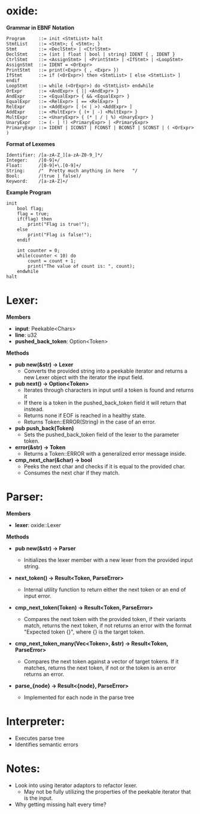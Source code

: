 # oxide: 

**Grammar in EBNF Notation**
```
Program     ::= init <StmtList> halt
StmtList    ::= <Stmt>; { <Stmt>; }
Stmt        ::= <DeclStmt> | <CtrlStmt>
DeclStmt    ::= (int | float | bool | string) IDENT { , IDENT }
CtrlStmt    ::= <AssignStmt> | <PrintStmt> | <IfStmt> | <LoopStmt>
AssignStmt  ::= IDENT = <OrExpr>
PrintStmt   ::= print(<Expr> { , <Expr> })
IfStmt      ::= if (<OrExpr>) then <StmtList> [ else <StmtList> ] endif
LoopStmt    ::= while (<OrExpr>) do <StmtList> endwhile
OrExpr      ::= <AndExpr> { || <AndExpr> }
AndExpr     ::= <EqualExpr> { && <EqualExpr> }
EqualExpr   ::= <RelExpr> [ == <RelExpr> ]
RelExpr     ::= <AddExpr> [ (< | >) <AddExpr> ]
AddExpr     ::= <MultExpr> { (+ | -) <MultExpr> }
MultExpr    ::= <UnaryExpr> { (* | / | %) <UnaryExpr> }
UnaryExpr   ::= (- | !) <PrimaryExpr> | <PrimaryExpr>
PrimaryExpr ::= IDENT | ICONST | FCONST | BCONST | SCONST | ( <OrExpr> ) 
```

**Format of Lexemes**
```
Identifier: /[a-zA-Z_][a-zA-Z0-9_]*/
Integer:    /[0-9]+/
Float:      /[0-9]+\.[0-9]+/
String:     /"  Pretty much anything in here   "/
Bool:       /(true | false)/
Keyword:    /[a-zA-Z]+/
```

**Example Program**
```
init 
    bool flag;
    flag = true;
    if(flag) then
        print("Flag is true!");
    else
        print("Flag is false!");
    endif

    int counter = 0;
    while(counter < 10) do
        count = count + 1;
        print("The value of count is: ", count);
    endwhile
halt
```

# Lexer:

**Members**
- **input**: Peekable\<Chars>
- **line**: u32
- **pushed_back_token**: Option\<Token>

**Methods**
- **pub new(&str) -> Lexer**
    - Converts the provided string into a peekable iterator and returns a new Lexer object with the iterator the input field.
- **pub next() -> Option\<Token>**
    - Iterates through characters in input until a token is found and returns it
    - If there is a token in the pushed_back_token field it will return that instead.
    - Returns none if EOF is reached in a healthy state.
    - Returns Token::ERROR(String) in the case of an error.
- **pub push_back(Token)**
    - Sets the pushed_back_token field of the lexer to the parameter token.
- **error(&str) -> Token**
    - Returns a Token::ERROR with a generalized error message inside.
- **cmp_next_char(&char) -> bool**
    - Peeks the next char and checks if it is equal to the provided char.
    - Consumes the next char if they match.

# Parser:

**Members**
- **lexer**: oxide::Lexer

**Methods**

- **pub new(&str) -> Parser**
    - Initializes the lexer member with a new lexer from the provided input string.

- **next_token() -> Result\<Token, ParseError>**
    - Internal utility function to return either the next token or an end of input error.

- **cmp_next_token(Token) -> Result\<Token, ParseError>**
    - Compares the next token with the provided token, if their variants match, returns the next token, if not returns an error with the format "Expected token {}", where {} is the target token.

- **cmp_next_token_many(Vec\<Token>, &str) -> Result\<Token, ParseError>**
    - Compares the next token against a vector of target tokens. If it matches, returns the next token, if not or the token is an error returns an error.

- **parse_{node} -> Result\<{node}, ParseError>**
    - Implemented for each node in the parse tree

# Interpreter:
- Executes parse tree
- Identifies semantic errors 

# Notes:
- Look into using iterator adaptors to refactor lexer.
    - May not be fully utilizing the properties of the peekable iterator that is the input.
-  Why getting missing halt every time?